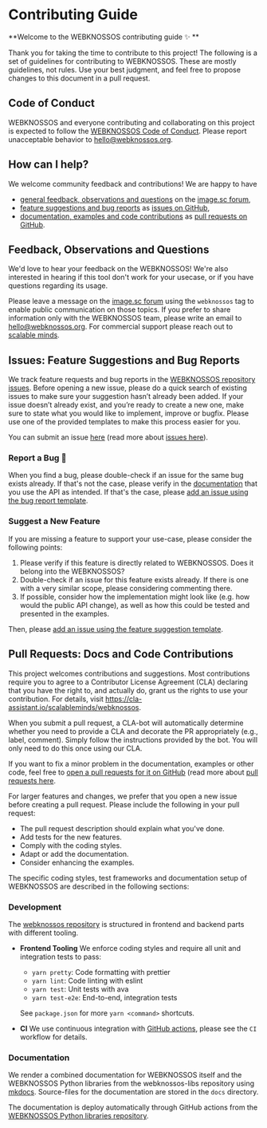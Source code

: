 # Contributing Guide

**Welcome to the WEBKNOSSOS contributing guide :sparkles: **

Thank you for taking the time to contribute to this project! The following is a set of guidelines for contributing to WEBKNOSSOS. These are mostly guidelines, not rules. Use your best judgment, and feel free to propose changes to this document in a pull request.

## Code of Conduct

WEBKNOSSOS and everyone contributing and collaborating on this project is expected to follow the [WEBKNOSSOS Code of Conduct](CODE_OF_CONDUCT.md). Please report unacceptable behavior to [hello@webknossos.org](mailto:hello@webknossos.org).


## How can I help?

We welcome community feedback and contributions! We are happy to have

* [general feedback, observations and questions](#feedback-observations-and-questions) on the [image.sc forum](https://forum.image.sc/tag/webknossos),
* [feature suggestions and bug reports](#issues-feature-suggestions-and-bug-reports) as [issues on GitHub](https://github.com/scalableminds/webknossos/issues/new),
* [documentation, examples and code contributions](#pull-requests-docs-and-code-contributions) as [pull requests on GitHub](https://github.com/scalableminds/webknossos/compare).


## Feedback, Observations and Questions

We'd love to hear your feedback on the WEBKNOSSOS!
We're also interested in hearing if this tool don't work for your usecase,
or if you have questions regarding its usage.

Please leave a message on the [image.sc forum](https://forum.image.sc/tag/webknossos)
using the `webknossos` tag to enable public communication on those topics.
If you prefer to share information only with the WEBKNOSSOS team, please write an email
to [hello@webknossos.org](mailto:hello@webknossos.org). For commercial support please
reach out to [scalable minds](https://scalableminds.com).


## Issues: Feature Suggestions and Bug Reports

We track feature requests and bug reports in the [WEBKNOSSOS repository issues](https://github.com/scalableminds/webknossos/issues).
Before opening a new issue, please do a quick search of existing issues to make sure your suggestion hasn’t already been added.
If your issue doesn’t already exist, and you’re ready to create a new one, make sure to state what you would like to implement, improve or bugfix.
Please use one of the provided templates to make this process easier for you.

You can submit an issue [here](https://github.com/scalableminds/webknossos/issues/new)
(read more about [issues here](https://docs.github.com/en/issues)).


### Report a Bug :lady_beetle:

When you find a bug, please double-check if an issue for the same bug exists already.
If that's not the case, please verify in the [documentation](https://docs.webknossos.org/)
that you use the API as intended. If that's the case, please
[add an issue using the bug report template](https://github.com/scalableminds/webknossos/issues/new?template=bug_report.md).


### Suggest a New Feature

If you are missing a feature to support your use-case, please consider the following points:

1. Please verify if this feature is directly related to WEBKNOSSOS.
   Does it belong into the WEBKNOSSOS?
2. Double-check if an issue for this feature exists already. If there is one with a very similar scope,
   please considering commenting there.
3. If possible, consider how the implementation might look like (e.g. how would the public API change),
   as well as how this could be tested and presented in the examples.

Then, please [add an issue using the feature suggestion template](https://github.com/scalableminds/webknossos/issues/new?template=feature_request.md).


## Pull Requests: Docs and Code Contributions

This project welcomes contributions and suggestions. Most contributions require you to
agree to a Contributor License Agreement (CLA) declaring that you have the right to,
and actually do, grant us the rights to use your contribution. For details, visit
https://cla-assistant.io/scalableminds/webknossos.

When you submit a pull request, a CLA-bot will automatically determine whether you need
to provide a CLA and decorate the PR appropriately (e.g., label, comment). Simply follow the
instructions provided by the bot. You will only need to do this once using our CLA.

If you want to fix a minor problem in the documentation, examples or other code, feel free to
[open a pull requests for it on GitHub](https://github.com/scalableminds/webknossos/compare)
(read more about [pull requests here](https://docs.github.com/en/pull-requests).

For larger features and changes, we prefer that you open a new issue before creating a pull request.
Please include the following in your pull request:

* The pull request description should explain what you've done.
* Add tests for the new features.
* Comply with the coding styles.
* Adapt or add the documentation.
* Consider enhancing the examples.

The specific coding styles, test frameworks and documentation setup of WEBKNOSSOS are described
in the following sections:


### Development

The [webknossos repository](https://github.com/scalableminds/webknossos) is structured in frontend and backend parts with different tooling.

* **Frontend Tooling** We enforce coding styles and require all unit and integration tests to pass:
    * `yarn pretty`: Code formatting with prettier
    * `yarn lint`: Code linting with eslint
    * `yarn test`: Unit tests with ava
    * `yarn test-e2e`: End-to-end, integration tests

    See `package.json` for more `yarn <command>` shortcuts.

* **CI** We use continuous integration with [GitHub actions](https://github.com/scalableminds/webknossos/actions), please see the `CI` workflow for details.


### Documentation

We render a combined documentation for WEBKNOSSOS itself and the WEBKNOSSOS Python libraries from the webknossos-libs repository using [mkdocs](https://www.mkdocs.org/). Source-files for the documentation are stored in the `docs` directory.

The documentation is deploy automatically through GitHub actions from the [WEBKNOSSOS Python libraries repository](https://github.com/scalableminds/webknossos-libs/actions).